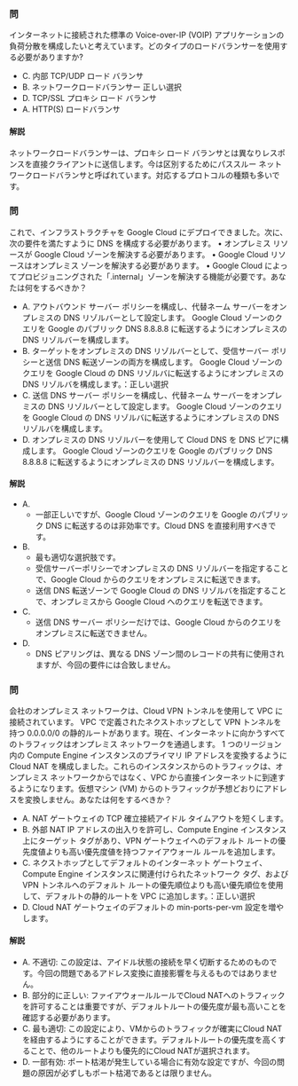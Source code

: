 
### 問
インターネットに接続された標準の Voice-over-IP (VOIP) アプリケーションの負荷分散を構成したいと考えています。どのタイプのロードバランサーを使用する必要がありますか?
* C. 内部 TCP/UDP ロード バランサ
* B. ネットワークロードバランサー 正しい選択
* D. TCP/SSL プロキシ ロード バランサ
* A. HTTP(S) ロードバランサ
#### 解説
ネットワークロードバランサーは、プロキシ ロード バランサとは異なりレスポンスを直接クライアントに送信します。今は区別するためにパススルー ネットワークロードバランサと呼ばれています。対応するプロトコルの種類も多いです。

### 問
これで、インフラストラクチャを Google Cloud にデプロイできました。次に、次の要件を満たすように DNS を構成する必要があります。 • オンプレミス リソースが Google Cloud ゾーンを解決する必要があります。 • Google Cloud リソースはオンプレミス ゾーンを解決する必要があります。 • Google Cloud によってプロビジョニングされた「.internal」ゾーンを解決する機能が必要です。あなたは何をするべきか？
* A. アウトバウンド サーバー ポリシーを構成し、代替ネーム サーバーをオンプレミスの DNS リゾルバーとして設定します。 Google Cloud ゾーンのクエリを Google のパブリック DNS 8.8.8.8 に転送するようにオンプレミスの DNS リゾルバーを構成します。
* B. ターゲットをオンプレミスの DNS リゾルバーとして、受信サーバー ポリシーと送信 DNS 転送ゾーンの両方を構成します。 Google Cloud ゾーンのクエリを Google Cloud の DNS リゾルバに転送するようにオンプレミスの DNS リゾルバを構成します。：正しい選択
* C. 送信 DNS サーバー ポリシーを構成し、代替ネーム サーバーをオンプレミスの DNS リゾルバーとして設定します。 Google Cloud ゾーンのクエリを Google Cloud の DNS リゾルバに転送するようにオンプレミスの DNS リゾルバを構成します。
* D. オンプレミスの DNS リゾルバーを使用して Cloud DNS を DNS ピアに構成します。 Google Cloud ゾーンのクエリを Google のパブリック DNS 8.8.8.8 に転送するようにオンプレミスの DNS リゾルバーを構成します。
#### 解説
* A. 
    * 一部正しいですが、Google Cloud ゾーンのクエリを Google のパブリック DNS に転送するのは非効率です。Cloud DNS を直接利用すべきです。
* B. 
    * 最も適切な選択肢です。
    * 受信サーバーポリシーでオンプレミスの DNS リゾルバーを指定することで、Google Cloud からのクエリをオンプレミスに転送できます。
    * 送信 DNS 転送ゾーンで Google Cloud の DNS リゾルバを指定することで、オンプレミスから Google Cloud へのクエリを転送できます。
* C. 
    * 送信 DNS サーバー ポリシーだけでは、Google Cloud からのクエリをオンプレミスに転送できません。
* D. 
    * DNS ピアリングは、異なる DNS ゾーン間のレコードの共有に使用されますが、今回の要件には合致しません。

### 問
会社のオンプレミス ネットワークは、Cloud VPN トンネルを使用して VPC に接続されています。 VPC で定義されたネクストホップとして VPN トンネルを持つ 0.0.0.0/0 の静的ルートがあります。現在、インターネットに向かうすべてのトラフィックはオンプレミス ネットワークを通過します。 1 つのリージョン内の Compute Engine インスタンスのプライマリ IP アドレスを変換するように Cloud NAT を構成しました。これらのインスタンスからのトラフィックは、オンプレミス ネットワークからではなく、VPC から直接インターネットに到達するようになります。仮想マシン (VM) からのトラフィックが予想どおりにアドレスを変換しません。あなたは何をするべきか？
* A. NAT ゲートウェイの TCP 確立接続アイドル タイムアウトを短くします。
* B. 外部 NAT IP アドレスの出入りを許可し、Compute Engine インスタンス上にターゲット タグがあり、VPN ゲートウェイへのデフォルト ルートの優先度値よりも高い優先度値を持つファイアウォール ルールを追加します。
* C. ネクストホップとしてデフォルトのインターネット ゲートウェイ、Compute Engine インスタンスに関連付けられたネットワーク タグ、および VPN トンネルへのデフォルト ルートの優先順位よりも高い優先順位を使用して、デフォルトの静的ルートを VPC に追加します。：正しい選択
* D. Cloud NAT ゲートウェイのデフォルトの min-ports-per-vm 設定を増やします。
#### 解説
* A. 不適切: この設定は、アイドル状態の接続を早く切断するためのものです。今回の問題であるアドレス変換に直接影響を与えるものではありません。
* B. 部分的に正しい: ファイアウォールルールでCloud NATへのトラフィックを許可することは重要ですが、デフォルトルートの優先度が最も高いことを確認する必要があります。
* C. 最も適切: この設定により、VMからのトラフィックが確実にCloud NATを経由するようにすることができます。デフォルトルートの優先度を高くすることで、他のルートよりも優先的にCloud NATが選択されます。
* D. 一部有効: ポート枯渇が発生している場合に有効な設定ですが、今回の問題の原因が必ずしもポート枯渇であるとは限りません。
